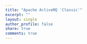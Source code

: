 ```yaml
---
title: "Apache ActiveMQ 'Classic'" 
excerpt: ""
layout: single
author_profile: false
share: true
comments: true
---
```


